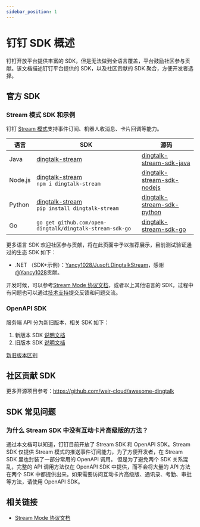 ```yaml
---
sidebar_position: 1
---
```


# 钉钉 SDK 概述

钉钉开放平台提供丰富的 SDK，但是无法做到全语言覆盖，平台鼓励社区参与贡献。该文档描述钉钉平台提供的 SDK，以及社区贡献的 SDK 聚合，方便开发者选择。

## 官方 SDK

### Stream 模式 SDK 和示例

钉钉 [Stream 模式](/docs/learn/stream/overview)支持事件订阅、机器人收消息、卡片回调等能力。

| 语言      | SDK                                                                                                                                                                                                                                                                       | 源码                                                                                        |
|---------|---------------------------------------------------------------------------------------------------------------------------------------------------------------------------------------------------------------------------------------------------------------------------|-------------------------------------------------------------------------------------------|
| Java    | [dingtalk-stream](https://s01.oss.sonatype.org/#nexus-search;quick~dingtalk-stream) | [dingtalk-stream-sdk-java](https://github.com/open-dingtalk/dingtalk-stream-sdk-java)     |
| Node.js | [dingtalk-stream](https://www.npmjs.com/package/dingtalk-stream) <br /> `npm i dingtalk-stream`                                                                                                                                                                           | [dingtalk-stream-sdk-nodejs](https://github.com/open-dingtalk/dingtalk-stream-sdk-nodejs) |
| Python | [dingtalk-stream](https://pypi.org/project/dingtalk-stream/) <br /> `pip install dingtalk-stream`                                                                                                                                                                         | [dingtalk-stream-sdk-python](https://github.com/open-dingtalk/dingtalk-stream-sdk-python) |
 | Go | `go get github.com/open-dingtalk/dingtalk-stream-sdk-go`                                                                                                                                                                                                                  | [dingtalk-stream-sdk-go](https://github.com/open-dingtalk/dingtalk-stream-sdk-go)                               |

更多语言 SDK 欢迎社区参与贡献，将在此页面中予以推荐展示，目前测试验证通过的生态 SDK 如下：

* .NET （SDK+示例）：[Yancy1028/Jusoft.DingtalkStream](https://github.com/Yancy1028/Jusoft.DingtalkStream)，感谢[@Yancy1028](https://github.com/Yancy1028)贡献。 

开发时候，可以参考[Stream Mode 协议文档](https://open.dingtalk.com/document/direction/stream-mode-protocol-access-description)，或者以上其他语言的 SDK，过程中有问题也可以通过[技术支持](/docs/explore/support)提交反馈和问题交流。

### OpenAPI SDK

服务端 API 分为新旧版本，相关 SDK 如下：

1. 新版本 SDK [说明文档](https://open.dingtalk.com/document/orgapp/sdk-download)
2. 旧版本 SDK [说明文档](https://open.dingtalk.com/document/orgapp/download-the-server-side-sdk)

[新旧版本区别](https://open.dingtalk.com/document/orgapp/differences-between-server-apis-and-new-server-apis)

## 社区贡献 SDK

更多开源项目参考：https://github.com/weir-cloud/awesome-dingtalk

## SDK 常见问题

### 为什么 Stream SDK 中没有互动卡片高级版的方法？

通过本文档可以知道，钉钉目前开放了 Stream SDK 和 OpenAPI SDK。Stream SDK 仅提供 Stream 模式的推送事件订阅能力，为了方便开发者，在 Stream SDK 里也封装了一部分常用的 OpenAPI 调用。
但是为了避免两个 SDK 关系混乱，完整的 API 调用方法仅在 OpenAPI SDK 中提供，而不会将大量的 API 方法在两个 SDK 中都提供出来。如果需要访问互动卡片高级版、通讯录、考勤、审批等方法，请使用 OpenAPI SDK。

## 相关链接

* [Stream Mode 协议文档](https://open.dingtalk.com/document/direction/stream-mode-protocol-access-description)